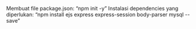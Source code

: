 Membuat file package.json: “npm init -y”
Instalasi dependencies yang diperlukan: “npm install ejs express express-session body-parser mysql --save”
